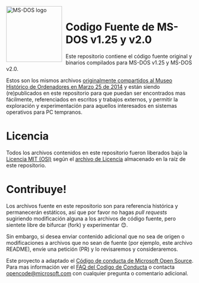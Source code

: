 <img width="150" height="150" align="left" style="float: left; margin: 0 10px 0 0;" alt="MS-DOS logo" src="https://github.com/Microsoft/MS-DOS/blob/master/msdos-logo.png">   

# Codigo Fuente de MS-DOS v1.25 y v2.0 
Este repositorio contiene el código fuente original y binarios compilados para MS-DOS v1.25 y MS-DOS v2.0.

Estos son los mismos archivos [originalmente compartidos al Museo Histórico de Ordenadores en Marzo 25 de 2014]( http://www.computerhistory.org/atchm/microsoft-ms-dos-early-source-code/) y están siendo (re)publicados en este repositorio para que puedan ser encontrados mas fácilmente, referenciados en escritos y trabajos externos, y permitir la exploración y experimentación para aquellos interesados en sistemas operativos para PC tempranos.

# Licencia 
Todos los archivos contenidos en este repositorio fueron liberados bajo la [Licencia MIT (OSI)](https://es.wikipedia.org/wiki/Licencia_MIT) según el [archivo de Licencia](https://github.com/Microsoft/MS-DOS/blob/master/LICENSE.md) almacenado en la raíz de este repositorio.

# Contribuye!
Los archivos fuente en este repositorio son para referencia histórica y permanecerán estáticos, así que por favor no hagas *pull requests* sugiriendo modificación alguna a los archivos de código fuente, pero sientete libre de bifurcar (fork) y experimentar 😊. 

Sin embargo, si desea enviar contenido adicional que no sea de origen o modificaciones a archivos que no sean de fuente (por ejemplo, este archivo README), envíe una petición (PR) y lo revisaremos y consideraremos.

Este proyecto a adaptado el [Código de conducta de Microsoft Open Source](https://opensource.microsoft.com/codeofconduct/). Para mas información ver el [FAQ del Codigo de Conducta](https://opensource.microsoft.com/codeofconduct/faq/) o contacta [opencode@microsoft.com](mailto:opencode@microsoft.com) con cualquier pregunta o comentario adicional.
